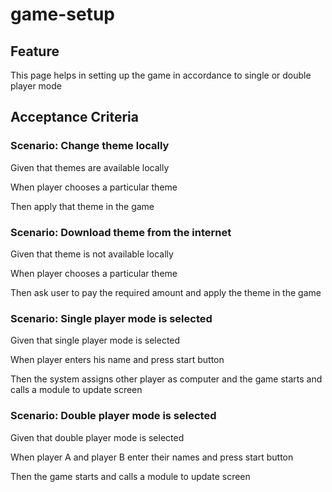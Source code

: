 # game-setup

## Feature

This page helps in setting up the game in accordance to single or double player mode

## Acceptance Criteria

### Scenario: Change theme locally

  Given that themes are available locally

  When player chooses a particular theme

  Then apply that theme in the game

### Scenario: Download theme from the internet

  Given that theme is not available locally

  When player chooses a particular theme

  Then ask user to pay the required amount
  and apply the theme in the game

### Scenario: Single player mode is selected

  Given that single player mode is selected

  When player enters his name and press start button

  Then the system assigns other player as computer
  and the game starts and calls a module to update screen

### Scenario: Double player mode is selected

  Given that double player mode is selected

  When player A and player B enter their names and press start button

  Then the game starts and calls a module to update screen
